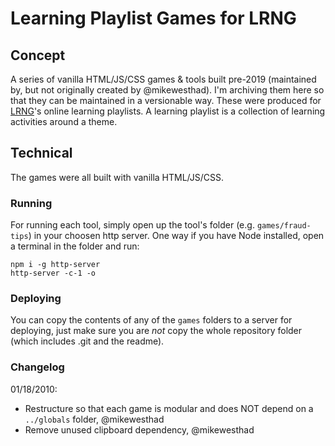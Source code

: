 # Learning Playlist Games for LRNG

## Concept

A series of vanilla HTML/JS/CSS games & tools built pre-2019 (maintained by, but not originally created by @mikewesthad). I'm archiving them here so that they can be maintained in a versionable way. These were produced for [LRNG](https://www.lrng.org/)'s online learning playlists. A learning playlist is a collection of learning activities around a theme.

## Technical

The games were all built with vanilla HTML/JS/CSS.

### Running

For running each tool, simply open up the tool's folder (e.g. `games/fraud-tips`) in your choosen http server. One way if you have Node installed, open a terminal in the folder and run:

```
npm i -g http-server
http-server -c-1 -o
```

### Deploying

You can copy the contents of any of the `games` folders to a server for deploying, just make sure you are _not_ copy the whole repository folder (which includes .git and the readme).

### Changelog

01/18/2010:

- Restructure so that each game is modular and does NOT depend on a `../globals` folder, @mikewesthad
- Remove unused clipboard dependency, @mikewesthad
